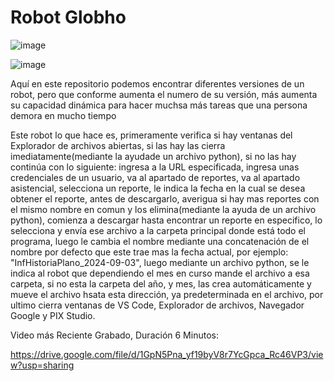 # Robot Globho

![image](https://github.com/user-attachments/assets/e467821a-ec78-4a4a-8202-feceaf7bedfc)

![image](https://github.com/user-attachments/assets/66a97c48-1b9a-4c54-947e-965be26939ab)


Aquí en este repositorio podemos encontrar diferentes versiones de un robot, pero que conforme aumenta el numero de su versión, más aumenta su capacidad dinámica para hacer muchsa más tareas que una persona demora en mucho tiempo

Este robot lo que hace es, primeramente verifica si hay ventanas del Explorador de archivos abiertas, si las hay las cierra imediatamente(mediante la ayudade un archivo python), si no las hay continúa con lo siguiente: ingresa a la URL especificada, ingresa unas credenciales de un usuario, va al apartado de reportes, va al apartado asistencial, selecciona un reporte, le indica la fecha en la cual se desea obtener el reporte, antes de descargarlo, averigua si hay mas reportes con el mismo nombre en comun y los elimina(mediante la ayuda de un archivo python), comienza a descargar hasta encontrar un reporte en especifico, lo selecciona y envía ese archivo a la carpeta principal donde está todo el programa, luego le cambia el nombre mediante una concatenación de el nombre por defecto que este trae mas la fecha actual, por ejemplo: "InfHistoriaPlano_2024-09-03", luego mediante un archivo python, se le indica al robot que dependiendo el mes en curso mande el archivo a esa carpeta, si no esta la carpeta del año, y mes, las crea automáticamente y mueve el archivo hsata esta dirección, ya predeterminada en el archivo, por ultimo cierra ventanas de VS Code, Explorador de archivos, Navegador Google y PIX Studio.

Video más Reciente Grabado, Duración 6 Minutos:

https://drive.google.com/file/d/1GpN5Pna_yf19byV8r7YcGpca_Rc46VP3/view?usp=sharing 
